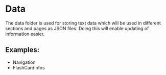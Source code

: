 # Data
The data folder is used for storing text data which will be used in different sections and pages as JSON files. Doing this will enable updating of information easier.

## Examples:

- Navigation
- FlashCardInfos